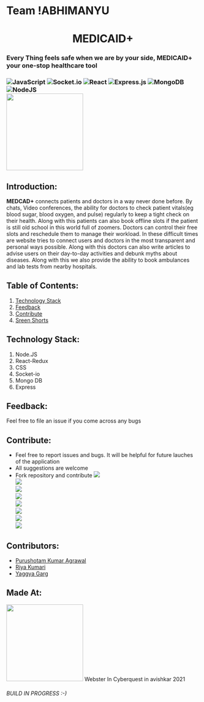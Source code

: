 # Team !ABHIMANYU

<h1 align="center">MEDICAID+</h1>
<h3>Every Thing feels safe when we are by your side, MEDICAID+ your one-stop healthcare tool<h3>
  
![JavaScript](https://img.shields.io/badge/javascript-%23323330.svg?style=for-the-badge&logo=javascript&logoColor=%23F7DF1E)
![Socket.io](https://img.shields.io/badge/Socket.io-black?style=for-the-badge&logo=socket.io&badgeColor=010101)
![React](https://img.shields.io/badge/react-%2320232a.svg?style=for-the-badge&logo=react&logoColor=%2361DAFB)
![Express.js](https://img.shields.io/badge/express.js-%23404d59.svg?style=for-the-badge&logo=express&logoColor=%2361DAFB)
![MongoDB](https://img.shields.io/badge/MongoDB-%234ea94b.svg?style=for-the-badge&logo=mongodb&logoColor=white)
![NodeJS](https://img.shields.io/badge/node.js-6DA55F?style=for-the-badge&logo=node.js&logoColor=white)
<br>
<img src="client/public/heart-beat.png" width="200" height="200" align="center">
## Introduction:
<b>MEDCAD+</b> connects patients and doctors in a way never done before. By chats, Video conferences, the ability for doctors to check patient vitals(eg blood sugar, blood oxygen, and pulse) regularly to keep a tight check on their health. Along with this patients can also book offline slots if the patient is still old school in this world full of zoomers. Doctors can control their free slots and reschedule them to manage their workload. In these difficult times are website tries to connect users and doctors in the most transparent and personal ways possible. Along with this doctors can also write articles to advise users on their day-to-day activities and debunk myths about diseases. Along with this we also provide the ability to book ambulances and lab tests from nearby hospitals.

## Table of Contents:

1) [Technology Stack](#depend)
2) [Feedback](#feed)
3) [Contribute](#contri)
4) [Sreen Shorts](#scre)
  
<a name="depend"></a>
## Technology Stack:
  1) Node.JS
  2) React-Redux
  3) CSS
  4) Socket-io
  5) Mongo DB
  6) Express
  
<a name="feed"></a>
## Feedback:
Feel free to file an issue if you come across any bugs
  
<a name="contri"></a>
## Contribute:
* Feel free to report issues and bugs. It will be helpful for future lauches of the application
* All suggestions are welcome
* Fork repository and contribute
<a name="scre"></a>
<img src="client/public/sc.jpeg"><br>
  <img src="client/public/sc1.jpeg"><br>
  <img src="client/public/sc2.jpeg"><br>
  <img src="client/public/sc3.jpeg"><br>
  <img src="client/public/sc5.jpeg"><br>
  <img src="client/public/sc6.jpeg"><br>
  <img src="client/public/sc7.jpeg"><br>
  <img src="client/public/sc4.jpeg"><br>
  
## Contributors:
* [Purushotam Kumar Agrawal](https://github.com/puru2411)
* [Riya Kumari](https://github.com/Riyakumarint)
* [Yaggya Garg](https://github.com/yaggya01)
  
## Made At:
  <img src="https://user-images.githubusercontent.com/54774316/147494279-11d609d3-d93f-4ca0-8cb6-0769e75bb336.png" width="200" height="200">
  Webster In Cyberquest in avishkar 2021
 <h6>BUILD IN PROGRESS :-)<h6> 
